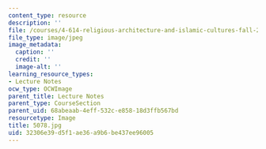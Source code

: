 ```yaml
---
content_type: resource
description: ''
file: /courses/4-614-religious-architecture-and-islamic-cultures-fall-2002/32306e39d5f1ae36a9b6be437ee96005_5078.jpg
file_type: image/jpeg
image_metadata:
  caption: ''
  credit: ''
  image-alt: ''
learning_resource_types:
- Lecture Notes
ocw_type: OCWImage
parent_title: Lecture Notes
parent_type: CourseSection
parent_uid: 68abeaab-4eff-532c-e858-18d3ffb567bd
resourcetype: Image
title: 5078.jpg
uid: 32306e39-d5f1-ae36-a9b6-be437ee96005
---
```

